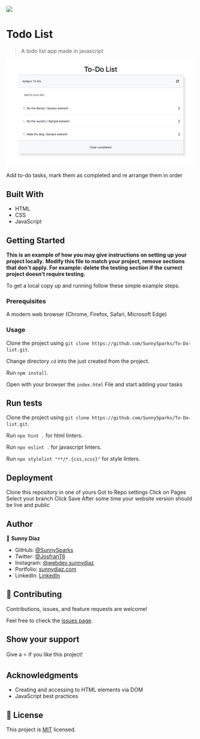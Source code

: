 ![](https://img.shields.io/badge/Microverse-blueviolet)

# Todo List

> A todo list app made in javascript

![screenshot](thumbnail.png)

Add to-do tasks, mark them as completed and re arrange them in order

## Built With

- HTML
- CSS
- JavaScript



## Getting Started

**This is an example of how you may give instructions on setting up your project locally.**
**Modify this file to match your project, remove sections that don't apply. For example: delete the testing section if the currect project doesn't require testing.**


To get a local copy up and running follow these simple example steps.

### Prerequisites
 A modern web browser (Chrome, Firefox, Safari, Microsoft Edge)


### Usage
 Clone the project using `git clone https://github.com/SunnySparks/To-Do-list.git`.

 Change directory `cd` into the just created from the project.

 Run `npm install`.

 Open with your browser the `index.html` File and start adding your tasks
 
## Run tests
 Clone the project using `git clone https://github.com/SunnySparks/To-Do-list.git`.

 Run `npx hint .` for html linters.

 Run `npx eslint .` for javascript linters.

 Run `npx stylelint "**/*.{css,scss}"` for style linters.
 
## Deployment
 Clone this repository in one of yours
 Got to Repo settings
 Click on Pages
 Select your branch
 Click Save
 After some time your website version should be live and public


## Author

👤 **Sunny Díaz**

- GitHub: [@SunnySparks](https://github.com/SunnySparks)
- Twitter: [@JosfranT6](https://twitter.com/JosFranT6)
- Instagram: [@webdev.sunnydiaz](https://www.instagram.com/webdev.sunnydiaz/)
- Portfolio: [sunnydiaz.com](https://sunnydiaz.com/)
- LinkedIn: [LinkedIn](https://www.linkedin.com/in/jose-f-silva/)

## 🤝 Contributing

Contributions, issues, and feature requests are welcome!

Feel free to check the [issues page](https://github.com/SunnySparks/To-Do-list/issues).

## Show your support

Give a ⭐️ if you like this project!

## Acknowledgments

- Creating and accessing to HTML elements via DOM
- JavaScript best practices

## 📝 License

This project is [MIT](./MIT.md) licensed.
